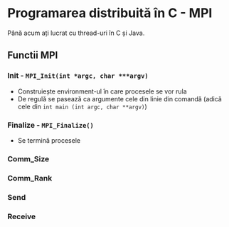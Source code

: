 # Programarea distribuită în C - MPI
Până acum ați lucrat cu thread-uri în  C și Java.

## Functii MPI
### Init - `MPI_Init(int *argc, char ***argv)`
- Construiește environment-ul în care procesele se vor rula
- De regulă se pasează ca argumente cele din linie din comandă (adică cele din `int main (int argc, char **argv)`)
### Finalize - `MPI_Finalize()`
- Se termină procesele
### Comm_Size
### Comm_Rank
### Send
### Receive
